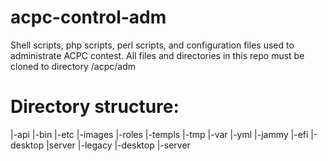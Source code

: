 # acpc-control-adm
Shell scripts, php scripts, perl scripts, and configuration files used to administrate ACPC contest. All files and directories in this repo must be cloned to directory /acpc/adm
# Directory structure:
|-api
|-bin
|-etc
|-images
|-roles
|-templs
|-tmp
|-var
|-yml
  |-jammy
     |-efi
       |-desktop
       |server
     |-legacy
       |-desktop
       |-server
